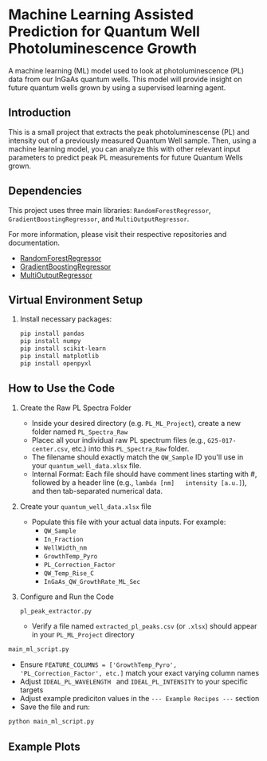 # Machine Learning Assisted Prediction for Quantum Well Photoluminescence Growth
A machine learning (ML) model used to look at photoluminescence (PL) data from our InGaAs quantum wells. This model will provide insight on future quantum wells grown by using a supervised learning agent.

## Introduction
This is a small project that extracts the peak photoluminescense (PL) and intensity out of a previously measured Quantum Well sample. Then, using a machine learning model, you can analyze this with other relevant input parameters to predict peak PL measurements for future Quantum Wells grown.

## Dependencies 
This project uses three main libraries: `RandomForestRegressor`, `GradientBoostingRegressor`, and `MultiOutputRegressor`.

For more information, please visit their respective repositories and documentation.
- [RandomForestRegressor](https://scikit-learn.org/stable/modules/generated/sklearn.ensemble.RandomForestRegressor.html)
- [GradientBoostingRegressor](https://scikit-learn.org/stable/modules/generated/sklearn.ensemble.GradientBoostingRegressor.html)
- [MultiOutputRegressor](https://scikit-learn.org/stable/modules/generated/sklearn.multioutput.MultiOutputRegressor.html)

## Virtual Environment Setup
1. Install necessary packages:
   ```bash
   pip install pandas
   pip install numpy
   pip install scikit-learn
   pip install matplotlib
   pip install openpyxl
   ```
## How to Use the Code
1. Create the Raw PL Spectra Folder
   - Inside your desired directory (e.g. `PL_ML_Project`), create a new folder named `PL_Spectra_Raw`
   - Placec all your individual raw PL spectrum files (e.g., `G25-017-center.csv`, etc.) into this `PL_Spectra_Raw` folder.
   - The filename should exactly match the `QW_Sample` ID you'll use in your `quantum_well_data.xlsx` file.
   - Internal Format: Each file should have comment lines starting with #, followed by a header line (e.g., `lambda [nm]   intensity [a.u.]`), and then tab-separated numerical data.

2. Create your `quantum_well_data.xlsx` file
   - Populate this file with your actual data inputs. For example:
       - `QW_Sample`
       - `In_Fraction`
       - `WellWidth_nm`
       - `GrowthTemp_Pyro`
       - `PL_Correction_Factor`
       - `QW_Temp_Rise_C`
       - `InGaAs_QW_GrowthRate_ML_Sec`

3. Configure and Run the Code
   ```bash
   pl_peak_extractor.py
   ```
   - Verify a file named `extracted_pl_peaks.csv` (or `.xlsx`) should appear in your `PL_ML_Project` directory

  ```bash
  main_ml_script.py
  ```
  - Ensure `FEATURE_COLUMNS = ['GrowthTemp_Pyro', 'PL_Correction_Factor', etc.]` match your exact varying column names
  - Adjust `IDEAL_PL_WAVELENGTH ` and `IDEAL_PL_INTENSITY` to your specific targets
  - Adjust example prediciton values in the `--- Example Recipes ---` section
  - Save the file and run:
  ```bash
  python main_ml_script.py
  ```
## Example Plots
   

